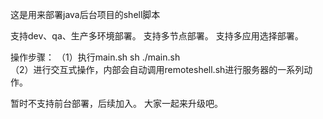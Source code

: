这是用来部署java后台项目的shell脚本

支持dev、qa、生产多环境部署。
支持多节点部署。
支持多应用选择部署。


操作步骤：
   （1）执行main.sh sh ./main.sh  
   （2）进行交互式操作，内部会自动调用remoteshell.sh进行服务器的一系列动作。





暂时不支持前台部署，后续加入。
大家一起来升级吧。
